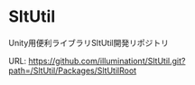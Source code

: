 # SltUtil
Unity用便利ライブラリSltUtil開発リポジトリ

URL:
https://github.com/illuminationt/SltUtil.git?path=/SltUtil/Packages/SltUtilRoot
